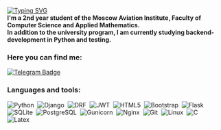 [![Typing SVG](https://readme-typing-svg.herokuapp.com?pause=1000&center=True&color=0088cc&font=Ultra&size=25&lines=Hi+there%2C+I'm+Polina+👋🏻)](https://git.io/typing-svg)  
**I'm a 2nd year student of the Moscow Aviation Institute, Faculty of Computer Science and Applied Mathematics.  
In addition to the university program, I am currently studying backend-development in Python and testing.**

### Here you can find me:

<div>
    <a href="https://t.me/TIoJIuHa">
        <img src="https://img.shields.io/badge/Telegram-0088cc?style=flat&logo=telegram&logoColor=white"
        alt="Telegram Badge"/>
    </a>
</div>

### Languages and tools:
<div>
    <img src="https://img.shields.io/badge/python-3670A0?style=flat&logo=python&logoColor=ffdd54" title="Python" alt="Python"/>&nbsp;
    <img src="https://img.shields.io/badge/django-%23092E20.svg?style=flat&logo=django&logoColor=white" title="Django" alt="Django"/>&nbsp;
    <img src="https://img.shields.io/badge/django-REST-ff1709?style=flat&logo=django&logoColor=white&color=ff1709&labelColor=gray" title="DRF" alt="DRF"/>&nbsp;
    <img src="https://img.shields.io/badge/JWT-black?style=flat&logo=JSON%20web%20tokens" title="JWT" alt="JWT"/>&nbsp;
    <img src="https://img.shields.io/badge/HTML5-%23E34F26.svg?style=flat&logo=html5&logoColor=white" title="HTML5" alt="HTML5"/>&nbsp;
    <img src="https://img.shields.io/badge/Bootstrap-%23563D7C.svg?style=flat&logo=bootstrap&logoColor=white" title="Bootstrap" alt="Bootstrap"/>&nbsp;
    <img src="https://img.shields.io/badge/Flask-%23000.svg?style=flat&logo=flask&logoColor=white" title="Flask" alt="Flask"/>&nbsp;
    <img src="https://img.shields.io/badge/SQLite-%2307405e.svg?style=flat&logo=sqlite&logoColor=white" title="SQLite" alt="SQLite"/>&nbsp;
    <img src="https://img.shields.io/badge/PostgreSQL-%23316192.svg?style=flat&logo=postgresql&logoColor=white" title="PostgreSQL" alt="PostgreSQL"/>&nbsp;
    <img src="https://img.shields.io/badge/gunicorn-%298729.svg?style=flat&logo=gunicorn&logoColor=white" title="Gunicorn" alt="Gunicorn"/>&nbsp;
    <img src="https://img.shields.io/badge/NGINX-%23009639.svg?style=flat&logo=nginx&logoColor=white" title="Nginx" alt="Nginx"/>&nbsp;
    <img src="https://img.shields.io/badge/git-%23F05033.svg?style=flat&logo=git&logoColor=white" title="Git" alt="Git"/>&nbsp;
    <img src="https://img.shields.io/badge/Linux-FCC624?style=flat&logo=linux&logoColor=black" title="Linux" alt="Linux"/>&nbsp;
    <img src="https://img.shields.io/badge/-%2300599C.svg?style=flat&logo=c&logoColor=white" title="C" alt="C"/>&nbsp;
    <img src="https://img.shields.io/badge/LATEX-%23008080.svg?style=flat&logo=latex&logoColor=white" title="Latex" alt="Latex"/>
</div>

<!-- ### My stats:
[![GitHub Streak](http://github-readme-streak-stats.herokuapp.com?user=TIoJIuHa&theme=tokyonight&background=000000)](https://git.io/streak-stats)  
[![Top Langs](https://github-readme-stats-tiojiuha.vercel.app//api/top-langs/?username=TIoJIuHa&layout=compact&theme=tokyonight)](https://github.com/anuraghazra/github-readme-stats) -->
